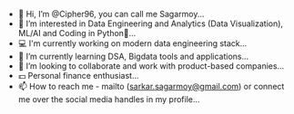 - 👋 Hi, I’m @Cipher96, you can call me Sagarmoy...
- 👀 I’m interested in Data Engineering and Analytics (Data Visualization), ML/AI and Coding in Python🐍...
- 💻 I'm currently working on modern data engineering stack...
- 🌱 I’m currently learning DSA, Bigdata tools and applications...
- 💞️ I’m looking to collaborate and work with product-based companies...
- 💵 Personal finance enthusiast...
- 📫 How to reach me - mailto (sarkar.sagarmoy@gmail.com) or connect me over the social media handles in my profile...

<!---
Cipher96/Cipher96 is a ✨ special ✨ repository because its `README.md` (this file) appears on your GitHub profile.
You can click the Preview link to take a look at your changes.
--->

